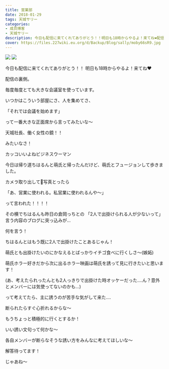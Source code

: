 ```yaml
---
title: 営業部
date: 2018-01-29
tags: 天城サリー
categories: 
- 成员博客
- 天城サリー
description: 今日も配信に来てくれてありがとう！！明日も18時からやるよ！来てね❤️配信の裏側。毎度毎度とても大きな会議室を使っています。いつかはこういう部屋にさ、人を集めてさ、「それでは会議を始めます」って一番大...
cover: https://files.227wiki.eu.org/d/Backup/Blog/sally/moby66sR9.jpg 
---
```

![](https://files.227wiki.eu.org/d/Backup/Blog/sally/moby66sR9.jpg)
![](https://files.227wiki.eu.org/d/Backup/Blog/sally/mobXZqjP2.jpg)

今日も配信に来てくれてありがとう！！
明日も18時からやるよ！来てね❤️


配信の裏側。

毎度毎度とても大きな会議室を使っています。

いつかはこういう部屋にさ、人を集めてさ、

「それでは会議を始めます」

って一番大きな正面席から言ってみたいな〜

天城社長、働く女性の鏡！！

みたいなさ！

カッコいいよねビジネスウーマン



今日は帰り道ちはるんと萌氏と帰ったんだけど、萌氏とフュージョンして歩きました。

カメラ取り出して📸写真とったら

「あ、営業に使われる。私営業に使われるんや〜」

って言われた！！！！

その横でちはるんも昨日の倉岡っちとの
「2人で出掛けられる人が少ないって」言う内容のブログに突っ込みが...

何を言う！

ちはるんとはもう既に2人で出掛けたことあるじゃん！

萌氏とも出掛けたいのにかなえるとばっかりイチゴ食べに行くしさ〜(嫉妬)

萌氏ホラー好きだから次に出るホラー映画は萌氏を誘って見に行きたいと思います！

(あ、考えたられったんとも2人っきりで出掛けた時オッケーだった....ん？意外とメンバーには気使ってないのかも...)

って考えてたら、主に誘うのが苦手な気がして来た....

断られたらすぐ心折れるからな〜

もうちょっと積極的に行くとするか！

いい誘い文句って何かな〜

各自メンバーが断らなそうな誘い方をみんなに考えてほしいな〜

解答待ってます！

じゃあね〜














